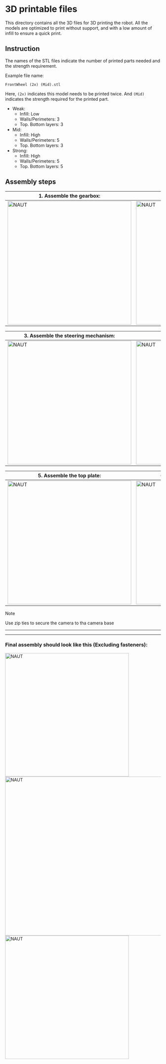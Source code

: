 # 3D printable files
This directory contains all the 3D files for 3D printing the robot. All the models are optimized to print without support, and with a low amount of infill to ensure a quick print.

## Instruction
The names of the STL files indicate the number of printed parts needed and the strength requirement.

Example file name:

`FrontWheel (2x) (Mid).stl`

Here, `(2x)` indicates this model needs to be printed twice. And `(Mid)` indicates the strength required for the printed part.

* Weak:
  - Infill: Low
  - Walls/Perimeters: 3
  - Top. Bottom layers: 3
* Mid:
  - Infill: High
  - Walls/Perimeters: 5
  - Top. Bottom layers: 3
* Strong:
  - Infill: High
  - Walls/Perimeters: 5
  - Top. Bottom layers: 5

## Assembly steps

| 1. Assemble the gearbox:                           | 2. Assemble the wheel:            |
| -------------------------------------------------- | ----------------------------------------------------------- |
| <img align="center" alt="NAUT" width="400" src="https://github.com/tajwarTX/test/assets/136412241/7ea58941-e8cf-4bf9-942d-1489e29b7e60"> | <img align="center" alt="NAUT" width="400" src="https://github.com/tajwarTX/test/assets/136412241/e6379546-ba22-4450-9c88-ea8ef2591791">

| 3. Assemble the steering mechanism:                | 4. Assemble the base plate:            |
| -------------------------------------------------- | ----------------------------------------------------------- |
|  <img align="center" alt="NAUT" width="400" src="https://github.com/tajwarTX/test/assets/136412241/1100ec08-ef3c-470c-86e6-d5a8ac16a59d">| <img align="center" alt="NAUT" width="400" src="https://github.com/tajwarTX/test/assets/136412241/4ce3c61a-7678-4277-a2ed-4588a7b84848">   |

| 5. Assemble the top plate:                         | 6. Assemble the final top plate:            |
| -------------------------------------------------- | ----------------------------------------------------------- |
|<img align="center" alt="NAUT" width="400" src="https://github.com/tajwarTX/test/assets/136412241/34932f5a-0eb9-44f1-8254-738e351c70d0"> | <img align="center" alt="NAUT" width="400" src="https://github.com/tajwarTX/test/assets/136412241/70fb97de-0d4a-4db5-82d4-8c0e94e20f13">   |

 > [!NOTE]
 > Use zip ties to secure the camera to tha camera base


----
----

### Final assembly should look like this (Excluding fasteners):
<img align="leftt" alt="NAUT" width="400" src="https://github.com/A-N-M-Noor/mechaScratch_404/assets/113457396/59f43144-da0f-4c81-b276-6a975a03b482">
<img align="right" alt="NAUT" width="515" src="https://github.com/A-N-M-Noor/mechaScratch_404/assets/113457396/51a31454-1954-4234-9f33-8d98a10f4194">
<img align="left" alt="NAUT" width="400" src="https://github.com/A-N-M-Noor/mechaScratch_404/assets/113457396/091e09ef-e87f-42df-89a9-8d2e9f982bf0">
